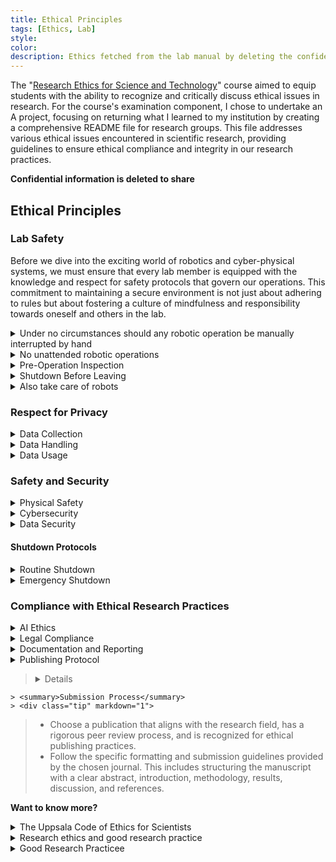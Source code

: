 ```yaml
---
title: Ethical Principles 
tags: [Ethics, Lab]
style: 
color: 
description: Ethics fetched from the lab manual by deleting the confidential information. It serves as an examination of the doctoral course "Research Ethics for Science and Technology," which I took in the year 2024.
---
```


The "[Research Ethics for Science and Technology](https://www.uu.se/en/staff/faculty/science-and-technology/education-and-teaching/doctoral-studies/doctoral-student/courses/faculty-courses/research-ethics-for-science-and-technology-2-credits)" course aimed to equip students with the ability to recognize and critically discuss ethical issues in research. For the course's examination component, I chose to undertake an A project, focusing on returning what I learned to my institution by creating a comprehensive README file for research groups. This file addresses various ethical issues encountered in scientific research, providing guidelines to ensure ethical compliance and integrity in our research practices.

**Confidential information is deleted to share**

## Ethical Principles

### Lab Safety

Before we dive into the exciting world of robotics and cyber-physical systems, we must ensure that every lab member is equipped with the knowledge and respect for safety protocols that govern our operations. This commitment to maintaining a secure environment is not just about adhering to rules but about fostering a culture of mindfulness and responsibility towards oneself and others in the lab. 
<details>
  <summary>Under no circumstances should any robotic operation be manually interrupted by hand</summary>

  Direct physical interaction with moving parts or operational machinery presents a significant risk of injury and can damage the equipment. If there is a need to halt a robot's operation, the first course of action should always be an attempt to interrupt the process via command through the controlling software. If the software fails to respond or an immediate stop is necessary, the next step is to safely power off the equipment. Only after these measures are taken should new operations be initiated.
</details>

<details>
  <summary>No unattended robotic operations</summary>

  It is imperative that robotic operations are not left unattended. When actuating ideas on the robots, your presence is required at all times. This rule ensures that any unexpected issues can be addressed promptly and reduces the risk of accidents or damage to the lab equipment. Unattended operations increase the likelihood of unforeseen incidents, which can lead to potential harm to both the individual and the workspace.
</details>

<details>
  <summary>Pre-Operation Inspection</summary>

  Before initiating any experiment or operation with robotic systems, perform a thorough pre-operation inspection. This includes checking for any signs of wear and tear, ensuring all parts are secured and in their correct positions, and verifying that the software and hardware communication is functioning correctly. Regular inspections help prevent accidents caused by equipment malfunction or failure.
</details>

<details>
  <summary>Shutdown Before Leaving</summary>

  All robotic systems must be properly shut down before leaving the lab. This rule is crucial to prevent any accidental activation or continuation of operations that could occur in the absence of supervision. A powered-down state ensures that the equipment remains safe and secure until it is next used under direct supervision.
</details>

<details>
  <summary>Also take care of robots</summary>

  When working with robots, consider not only your safety but also the well-being of the robots. Abrupt shutdowns or erratic operational commands can lead to wear and tear or even permanent damage to sensitive components. Always shut down the robots gently and as per the recommended procedures when you are done or if you are leaving the lab, even for a short period. This practice extends the lifespan of the robots and maintains their readiness for future experiments.
</details>

### Respect for Privacy
<details>
  <summary>Data Collection</summary>
  <div class="tip" markdown="1">
  Prior informed consent must be obtained explicitly detailing how the data will be used, stored, and eventually disposed of. Consent forms should comply with [GDPR](https://gdpr-info.eu/) standards, clearly stating the purpose and scope of data collection. Provide participants with clear information about the data processing activities and their rights under [GDPR](https://gdpr-info.eu/), including the right to access, rectify, and erase their data. 
  </div>
</details>

<details>
  <summary>Data Handling</summary>
  <div class="tip" markdown="1">
  Implement rigorous data anonymization and pseudonymization techniques to protect personal information. Ensure these techniques conform to [GDPR](https://gdpr-info.eu/) requirements to prevent data re-identification. Adopt robust security measures to protect personal data against unauthorized or unlawful processing and against accidental loss, destruction, or damage. This includes encryption, access control, and regular security assessments.
  </div>
</details>

<details>
  <summary>Data Usage</summary>
  <div class="tip" markdown="1"> 
  Use collected data strictly within the terms agreed upon at the point of collection and in compliance with GDPR. This includes ensuring that data processing is lawful, fair, and transparent. Maintain records of processing activities to demonstrate compliance with [GDPR](https://gdpr-info.eu/). This includes documenting the legal basis for processing, data sharing, and retention practices.
  </div>
</details>

### Safety and Security
<details>
  <summary>Physical Safety</summary>
  <div class="tip" markdown="1">
  - All personnel should complete comprehensive safety training specific to the lab environment, including emergency procedures, proper handling of equipment, and awareness of potential hazards. Record the incident details, including the time, cause, and personnel involved, once it happens.
  - Maintain at least a 0.1-meter distance from operating robots unless performing specific tasks that require closer proximity. Clearly mark all exits, safety equipment like fire extinguishers and first aid kits, and provide easy access to emergency shutdown buttons for all critical equipment.
  - Under no circumstances should any robotic operation be manually interrupted by hand. When actuating ideas on the robots, your presence is required at all times.
  </div>
</details>

<details>
  <summary>Cybersecurity</summary>
  <div class="tip" markdown="1">
  - Ensure that all connections to robotic systems are made strictly through the lab’s secure network. External access should be disabled to prevent unauthorized control from outside networks. 
  - Always shut down robots completely before leaving the lab to prevent unauthorized access or manipulation. This includes turning off the robots' power and disconnecting any network connections. Implement routine checks upon startup to ensure that no unauthorized modifications were made while systems were inactive. This can include verifying software checksums and conducting a quick operational test cycle.
  - Firewalls should remain active at all times to protect against external threats and to manage data flow to and from the robots. Any deactivation of firewalls must be strictly controlled. Deactivation of firewalls is only permissible under the direct authorization of the lab manager for specific, controlled experiments where firewall activity might interfere with necessary communications. Immediately after the completion of experiments requiring firewall deactivation, the firewalls must be reactivated. This process should be documented, including the duration of deactivation, the reasons, and the person responsible for the operation.
  </div>
</details>

<details>
  <summary>Data Security</summary>
  <div class="tip" markdown="1">
  - Use strong encryption protocols for storing and transmitting data, particularly data that is sensitive or proprietary.There are several encryption protocols that provide strong security measures. Some of these include SSL/TLS, AES, RSA, HotP, IPSec, and GPG.
  - Where applicable, anonymize data collected during research to prevent the identification of individual subjects or sensitive characteristics. To anonymize data, you can remove or mask personally identifiable information (PII) such as names, addresses, and social security numbers. One common method is to use k-anonymity, which involves replacing values with a range of possible values that would still maintain anonymity. Other methods include differential privacy, which adds noise to the data, and homomorphic encryption, which allows for calculations to be performed on encrypted data without decryption.
  - Implement robust data backup procedures to ensure data integrity and availability. Regularly test disaster recovery plans to ensure they are effective in the event of data loss or system failure.
  </div>
</details>

#### Shutdown Protocols
<details>
  <summary>Routine Shutdown</summary>
  <div class="tip" markdown="1">
  - Complete Current Task: Ensure all current tasks and operations are completed or safely halted.
  - Robots Shutdown: Turn off the main power switch and disconnect from the network.
  - Controllers Shutdown: Shut down the controllers according to the manufacturer’s instructions.
  - Peripheral Devices Shutdown: Power down all peripheral devices such as sensors, cameras, and actuators.
  - Disconnect Power: Unplug the main power source if necessary.
  - Confirm Shutdown: Verify that all systems are completely powered down and no residual power remains.
  </div>
</details>

<details>
  <summary>Emergency Shutdown</summary>
  <div class="tip" markdown="1">
  - Initiate Emergency Stop: If an emergency shutdown is required, activate the emergency stop button.
  - Follow Emergency Procedures: Recognize the situation that requires an immediate stop (e.g., unexpected robot behavior, physical danger to personnel). Press the emergency stop button or use the remote stop control. Alert all personnel in the lab that might be affected.
  - Assess the Situation: Quickly assess the reason for the stop and ensure the area is safe before taking further action.
  - Secure Area: Ensure the area is safe and secure from any hazards. Log the shutdown events afterwards.
  </div>
</details>


### Compliance with Ethical Research Practices
<details>
<summary>AI Ethics</summary>
  <div class="tip" markdown="1">
  Follow ethical guidelines specifically designed for AI research to prevent biases and ensure fairness in algorithms. Maintain transparency of algorithms used in research to enable peer reviews and ethical audits. Document the design, decision-making processes, and criteria used by any AI systems. 
  </div>
  
  > <details>
  >  <summary>Examples</summary>
  >  <div class="tip" markdown="1">
  > * If developing an AI that predicts machinery maintenance needs, the lab documents how the algorithm makes predictions, the data it analyzes (like machine operation hours and error logs), and the logic behind its decision-making processes. This documentation is available for peer review to ensure the algorithm’s decisions are understandable and justifiable.
  > </div>
  > </details>
</details>

<details>
  <summary>Legal Compliance</summary>
  <div class="tip" markdown="1">Ensure all research activities comply with national and international laws and regulations applicable to cyber-physical systems, including data protection laws such as GDPR. Secure appropriate licenses for software, datasets, and other intellectual properties used in research, adhering to copyright and patent laws.
  </div>

  > <details>
  >  <summary>Examples</summary>
  >  <div class="tip" markdown="1">
  > * If a project involves developing drones for monitoring. The team should ensure compliance with both local aviation regulations and international data protection laws by registering the drones with aviation authorities and encrypting the data collected to protect the proprietary information. 
  > * If the lab uses proprietary software, the lab should ensure that the software license permits academic use and that any findings published based on this software credit the software's creators appropriately.
  >  </div>
  > </details>
</details>



<details>
  <summary>Documentation and Reporting</summary>
  <div class="tip" markdown="1">
  Keep comprehensive records of all research activities, including experimental setups, data collection methods, analysis techniques, and results. This documentation is crucial for reproducibility, auditing, and historical reference. Follow ethical standards in publishing and sharing research findings. Ensure that all contributions are accurately credited and that any conflicts of interest are declared.
  </div>
  
  > <details>
    > <summary>Examples</summary>
    > <div class="tip" markdown="1">
  > * The lab maintains a digital lab notebook that logs all experiments conducted on the lab equipment. 
  > * The one who carrys out the experiments should detail the experiment’s purpose, setup, execution, results, and any anomalies, ensuring that the work can be replicated or audited in the future.
  >   </div>
  > </details>
</details>

<details>
  <summary>Publishing Protocol</summary>
  <div class="tip" markdown="1">
  * Verify that the work is original, properly cites previous work, and does not plagiarize any content. Utilize plagiarism detection software as required by the journal. 
  * Avoid submitting the same manuscript to more than one journal simultaneously. This practice is considered unethical as it can lead to duplicate publication. 
  * Be prepared to correct any inaccuracies or errors discovered after publication. In cases of significant errors or ethical breaches, retract the publication. 
  * Ensure ongoing access to the published research, including maintaining any data repositories and addressing any copyright or licensing issues that arise post-publication. 
  * Maintain records of all communications with the journal, peer review comments and responses, and revisions to the manuscript. This documentation can be crucial in addressing any questions about the research process or findings.
  </div>
  
  > <details>
    > <summary>Preparing for Publication</summary>
    > <div class="tip" markdown="1">
  > * Determine who qualifies for authorship based on significant contributions to the conception, design, execution, or interpretation of the research reported. 
  > * All contributors who meet these criteria should be listed as authors. Identify and disclose any potential conflicts of interest that might be perceived as influencing the research results or interpretations. 
  > * Ensure that the data supporting the research findings is accessible and reproducible, where applicable. This includes making data available in a public repository and providing necessary code or algorithms under suitable licenses.
  >   </div>
  > </details>

  > <details>
    > <summary>Submission Process</summary>
    > <div class="tip" markdown="1">
  > * Choose a publication that aligns with the research field, has a rigorous peer review process, and is recognized for ethical publishing practices. 
  > * Follow the specific formatting and submission guidelines provided by the chosen journal. This includes structuring the manuscript with a clear abstract, introduction, methodology, results, discussion, and references.
  >   </div>
  > </details>
</details>

**Want to know more?**
<details>
  <summary>The Uppsala Code of Ethics for Scientists</summary>
  <div class="tip" markdown="1">
  Tibell, Gunnar; Lars Rydén; Peter Wallensteen & Bengt Gustafsson (1984) The Uppsala Code of Ethics for Scientists, Journal of Peace Research 21 (4): 311–316. [links](https://phsj.org/wp-content/uploads/2007/10/Uppsala-Code-of-Ethics-for-Scientists.pdf)
  </div>
</details>

<details>
  <summary>Research ethics and good research practice</summary>
  <div class="tip" markdown="1">
  Research ethics and good research practice from uppsala: [https://www.uu.se/en/research/ethics/](https://www.uu.se/en/research/ethics/)
  </div>
</details>

<details>
  <summary>Good Research Practicee</summary>
  <div class="tip" markdown="1">
  Good Research Practice from Vetenskapsrådets (VR): [book online](https://www.vr.se/english/analysis/reports/our-reports/2017-08-31-good-research-practice.html)
  </div>
</details>